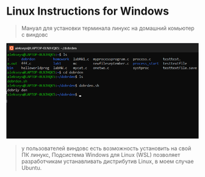 # Linux Instructions for Windows

> Мануал для установки терминала линукс на домашний комьютер с виндовс

![Так для примера выглядит консоль линукс](image.png)

>у пользователей виндовс есть возможность установить на свой ПК линукс, Подсистема Windows для Linux (WSL) позволяет разработчикам устанавливать дистрибутив Linux, в моем случае Ubuntu.
>
